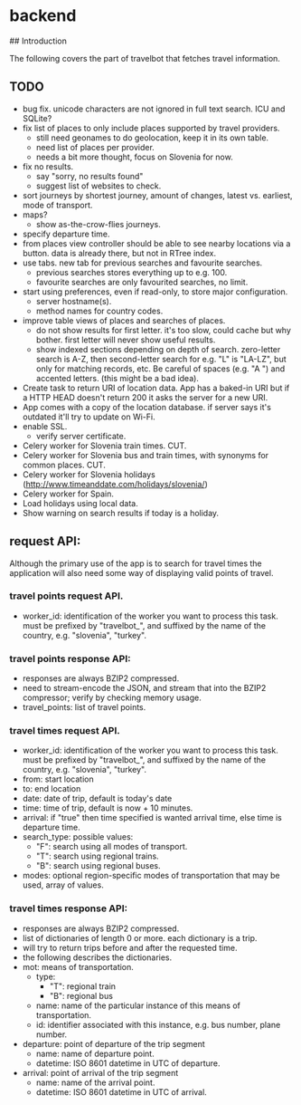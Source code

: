 # backend

## Introduction

The following covers the part of travelbot that fetches travel information.

## TODO

-   bug fix. unicode characters are not ignored in full text search. ICU and SQLite?
-   fix list of places to only include places supported by travel providers.
    -   still need geonames to do geolocation, keep it in its own table.
    -   need list of places per provider.
    -   needs a bit more thought, focus on Slovenia for now.
-   fix no results.
    -   say "sorry, no results found"
    -   suggest list of websites to check.
-   sort journeys by shortest journey, amount of changes, latest vs. earliest, mode of transport.
-   maps?
    -   show as-the-crow-flies journeys.
-   specify departure time.
-   from places view controller should be able to see nearby locations via a button. data is already there, but not in RTree index.
-   use tabs. new tab for previous searches and favourite searches.
    -   previous searches stores everything up to e.g. 100.
    -   favourite searches are only favourited searches, no limit.
-   start using preferences, even if read-only, to store major configuration.
    -   server hostname(s).
    -   method names for country codes.
-   improve table views of places and searches of places.
    -   do not show results for first letter. it's too slow, could cache but why bother. first letter will never show useful results.
    -   show indexed sections depending on depth of search. zero-letter search is A-Z, then second-letter search for e.g. "L" is "LA-LZ", but only for matching records, etc. Be careful of spaces (e.g. "A ") and accented letters. (this might be a bad idea).
-   Create task to return URI of location data. App has a baked-in URI but if a HTTP HEAD doesn't return 200 it asks the server for a new URI.
-   App comes with a copy of the location database. if server says it's outdated it'll try to update on Wi-Fi.
-   enable SSL.
    -   verify server certificate.
-   Celery worker for Slovenia train times. CUT.
-   Celery worker for Slovenia bus and train times, with synonyms for common places. CUT.
-   Celery worker for Slovenia holidays (http://www.timeanddate.com/holidays/slovenia/)
-   Celery worker for Spain.
-	Load holidays using local data.
-   Show warning on search results if today is a holiday.

## request API:

Although the primary use of the app is to search for travel times the application will also need some way of displaying valid points of travel.

### travel points request API.

-   worker_id: identification of the worker you want to process this task. must be prefixed by "travelbot_", and suffixed by the name of the country, e.g. "slovenia", "turkey".

### travel points response API:

-   responses are always BZIP2 compressed.
-   need to stream-encode the JSON, and stream that into the BZIP2 compressor; verify by checking memory usage.
-   travel_points: list of travel points.

### travel times request API.

-   worker_id: identification of the worker you want to process this task. must be prefixed by "travelbot_", and suffixed by the name of the country, e.g. "slovenia", "turkey".
-   from: start location
-   to: end location
-   date: date of trip, default is today's date
-   time: time of trip, default is now + 10 minutes.
-   arrival: if "true" then time specified is wanted arrival time, else time is departure time.
-   search\_type: possible values:
    -   "F": search using all modes of transport.
    -   "T": search using regional trains.
    -   "B": search using regional buses.
-   modes: optional region-specific modes of transportation that may be used, array of values.

### travel times response API:

-   responses are always BZIP2 compressed.
-   list of dictionaries of length 0 or more. each dictionary is a trip.
-   will try to return trips before and after the requested time.
-   the following describes the dictionaries.
-   mot: means of transportation.
    -   type:
        -   "T": regional train
        -   "B": regional bus
    -   name: name of the particular instance of this means of transportation.
    -   id: identifier associated with this instance, e.g. bus number, plane number.
-   departure: point of departure of the trip segment
    -   name: name of departure point.
    -   datetime: ISO 8601 datetime in UTC of departure.
-   arrival: point of arrival of the trip segment
    -   name: name of the arrival point.
    -   datetime: ISO 8601 datetime in UTC of arrival.

